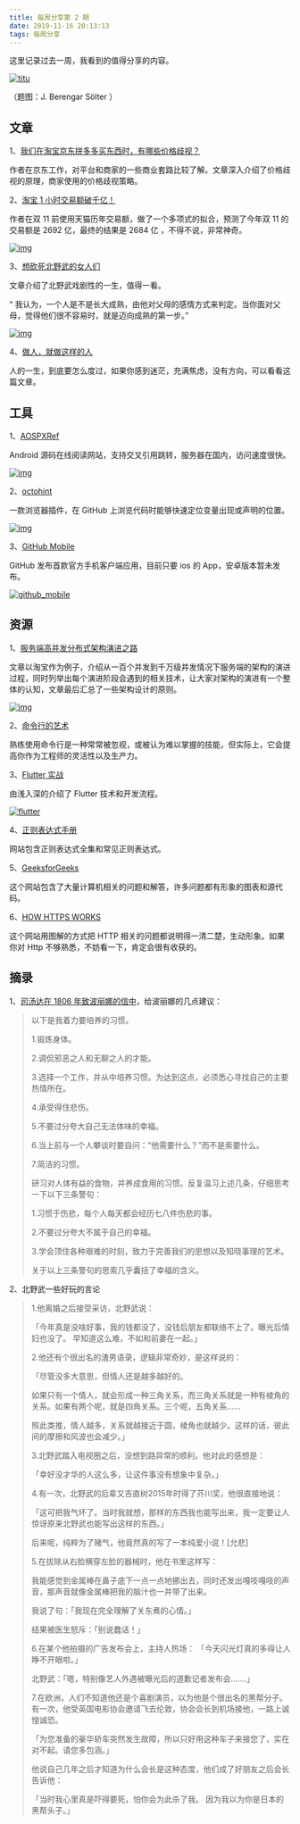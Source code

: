 ```yaml
---
title: 每周分享第 2 期
date: 2019-11-16 20:13:13
tags: 每周分享
---
```


这里记录过去一周，我看到的值得分享的内容。

[![titu](weekly-issue-2/titu.jpg)](weekly-issue-2/titu.jpg)

（题图：J. Berengar Sölter ）

## 文章

1、[我们在淘宝京东拼多多买东西时，有哪些价格歧视？](https://mp.weixin.qq.com/s/NjIUtuHg_T58ZsZZaPHZCA)

作者在京东工作，对平台和商家的一些商业套路比较了解。文章深入介绍了价格歧视的原理，商家使用的价格歧视策略。

2、[淘宝 1 小时交易额破千亿！](https://mp.weixin.qq.com/s/7IHIGAIrqtyQN4FjhuNjxQ)

作者在双 11 前使用天猫历年交易额，做了一个多项式的拟合，预测了今年双 11 的交易额是 2692 亿，最终的结果是 2684 亿 ，不得不说，非常神奇。

[![img](weekly-issue-2/tianmao.jpg)](http://wuzhangyang.com/2019/11/16/weekly-issue-2/tianmao.jpg)

3、[想砍死北野武的女人们](https://mp.weixin.qq.com/s/iVqNKb6M1SfMD3FBOoGjDQ)

文章介绍了北野武戏剧性的一生，值得一看。

“ 我认为，一个人是不是长大成熟，由他对父母的感情方式来判定。当你面对父母，觉得他们很不容易时，就是迈向成熟的第一步。”

[![img](weekly-issue-2/beiyewu.jpg)](http://wuzhangyang.com/2019/11/16/weekly-issue-2/beiyewu.jpg)

4、[做人，就做这样的人](https://mp.weixin.qq.com/s/xh1paOC54FwsPxxXVcc_HA)

人的一生，到底要怎么度过，如果你感到迷茫，充满焦虑，没有方向，可以看看这篇文章。

## 工具

1、[AOSPXRef](http://aospxref.com/)

Android 源码在线阅读网站，支持交叉引用跳转，服务器在国内，访问速度很快。

[![img](weekly-issue-2/aospxref.png)](http://wuzhangyang.com/2019/11/16/weekly-issue-2/aospxref.png)

2、[octohint](https://github.com/pd4d10/octohint)

一款浏览器插件，在 GitHub 上浏览代码时能够快速定位变量出现或声明的位置。

[![img](weekly-issue-2/octohint.jpg)](http://wuzhangyang.com/2019/11/16/weekly-issue-2/octohint.jpg)

3、[GitHub Mobile](https://github.com/mobile)

GitHub 发布首款官方手机客户端应用，目前只要 ios 的 App，安卓版本暂未发布。

[![github_mobile](weekly-issue-2/github_mobile.png)](http://wuzhangyang.com/2019/11/16/weekly-issue-2/github_mobile.png)

## 资源

1、[服务端高并发分布式架构演进之路](https://segmentfault.com/a/1190000018626163)

文章以淘宝作为例子，介绍从一百个并发到千万级并发情况下服务端的架构的演进过程，同时列举出每个演进阶段会遇到的相关技术，让大家对架构的演进有一个整体的认知，文章最后汇总了一些架构设计的原则。

[![img](weekly-issue-2/server.png)](http://wuzhangyang.com/2019/11/16/weekly-issue-2/server.png)

2、[命令行的艺术](https://github.com/jlevy/the-art-of-command-line)

熟练使用命令行是一种常常被忽视，或被认为难以掌握的技能，但实际上，它会提高你作为工程师的灵活性以及生产力。

3、[Flutter 实战](https://github.com/flutterchina/flutter-in-action)

由浅入深的介绍了 Flutter 技术和开发流程。

[![flutter](weekly-issue-2/flutter.jpg)](http://wuzhangyang.com/2019/11/16/weekly-issue-2/flutter.jpg)

4、[正则表达式手册](https://tool.oschina.net/uploads/apidocs/jquery/regexp.html)

网站包含正则表达式全集和常见正则表达式。

5、[GeeksforGeeks](https://www.geeksforgeeks.org/)

这个网站包含了大量计算机相关的问题和解答，许多问题都有形象的图表和源代码。

6、[HOW HTTPS WORKS](https://howhttps.works/)

这个网站用图解的方式把 HTTP 相关的问题都说明得一清二楚，生动形象。如果你对 Http 不够熟悉，不妨看一下，肯定会很有收获的。

## 摘录

1、[司汤达在 1806 年致波丽娜的信中](http://m.xsshuku.com/files/article/html/17/17145/2517893.html)，给波丽娜的几点建议：

> 以下是我着力要培养的习惯。
>
> 1.锻炼身体。
>
> 2.调侃邪恶之人和无聊之人的才能。
>
> 3.选择一个工作，并从中培养习惯。为达到这点，必须悉心寻找自己的主要热情所在。
>
> 4.承受得住悲伤。
>
> 5.不要过分夸大自己无法体味的幸福。
>
> 6.当上前与一个人攀谈时要自问：“他需要什么？”而不是索要什么。
>
> 7.简洁的习惯。
>
> 研习对人体有益的食物，并养成食用的习惯。反复温习上述几条，仔细思考一下以下三条警句：
>
> 1.习惯于伤悲，每个人每天都会经历七八件伤悲的事。
>
> 2.不要过分夸大不属于自己的幸福。
>
> 3.学会顶住各种艰难的时刻，致力于完善我们的思想以及知晓事理的艺术。
>
> 关于以上三条警句的思索几乎囊括了幸福的含义。

2、北野武一些好玩的言论

> 1.他离婚之后接受采访，北野武说：
>
> 「今年真是没啥好事，我的钱都没了，没钱后朋友都联络不上了。曝光后情妇也没了。
> 早知道这么难，不如和前妻在一起。」
>
> 2.他还有个很出名的渣男语录，逻辑非常奇妙，是这样说的：
>
> 「尽管没多大意思，但情人还是越多越好的。
>
> 如果只有一个情人，就会形成一种三角关系，而三角关系就是一种有棱角的关系。如果有两个呢，就是四角关系。三个呢，五角关系……
>
> 照此类推，情人越多，关系就越接近于圆，棱角也就越少。这样的话，彼此间的摩擦和风波也会减少。」
>
> 3.北野武踏入电视圈之后，没想到路异常的顺利。他对此的感想是：
>
> 「幸好没才华的人这么多，让这件事没有想象中复杂。」
>
> 4.有一次，北野武的后辈又吉直树2015年时得了芥川奖，他很直接地说：
>
> 「这可把我气坏了。当时我就想，那样的东西我也能写出来，我一定要让人惊讶原来北野武也能写出这样的东西。」
>
> 后来呢，纯粹为了赌气，他竟然真的写了一本纯爱小说！[允悲]
>
> 5.在拔除从右脸横穿左脸的器械时，他在书里这样写：
>
> 我能感觉到金属棒在鼻子底下一点一点地挪出去，同时还发出嘎吱嘎吱的声音，那声音就像金属棒把我的脑汁也一并带了出来。
>
> 我说了句：「我现在完全理解了关东煮的心情。」
>
> 结果被医生怒斥：「别说蠢话！」
>
> 6.在某个他拍摄的广告发布会上，主持人热场：
> 「今天闪光灯真的多得让人睁不开眼啦。」
>
> 北野武：「嗯，特别像艺人外遇被曝光后的道歉记者发布会…….」
>
> 7.在欧洲，人们不知道他还是个喜剧演员，以为他是个很出名的黑帮分子。
> 有一次，他受英国电影协会邀请飞去伦敦，协会会长到机场接他，一路上诚惶诚恐。
>
> 「为您准备的豪华轿车突然发生故障，所以只好用这种车子来接您了，实在对不起。请您多包涵。」
>
> 他说自己几年之后才知道为什么会长是这种态度，他们成了好朋友之后会长告诉他：
>
> 「当时我心里真是吓得要死，怕你会为此杀了我。
> 因为我以为你是日本的黑帮头子。」